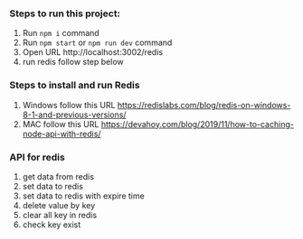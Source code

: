 
### Steps to run this project:

1. Run `npm i` command
2. Run `npm start` or `npm run dev`  command
3. Open URL http://localhost:3002/redis
4. run redis follow step below

### Steps to install and run Redis

1. Windows follow this URL https://redislabs.com/blog/redis-on-windows-8-1-and-previous-versions/
2. MAC follow this URL https://devahoy.com/blog/2019/11/how-to-caching-node-api-with-redis/

### API for redis

1. get data from redis 
2. set data to redis
3. set data to redis with expire time
4. delete value by key
5. clear all key in redis
6. check key exist

